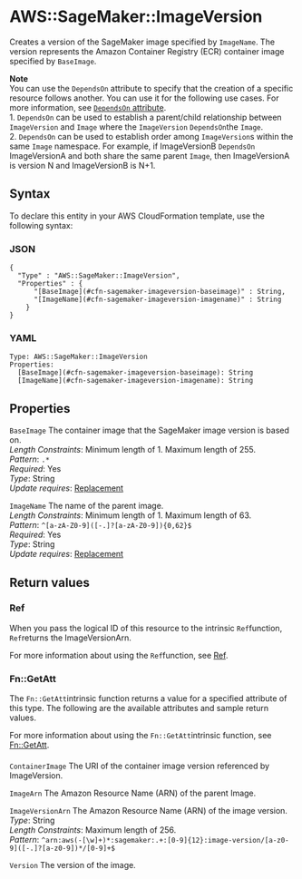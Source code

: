 # AWS::SageMaker::ImageVersion<a name="aws-resource-sagemaker-imageversion"></a>

Creates a version of the SageMaker image specified by `ImageName`\. The version represents the Amazon Container Registry \(ECR\) container image specified by `BaseImage`\.

**Note**  
You can use the `DependsOn` attribute to specify that the creation of a specific resource follows another\. You can use it for the following use cases\. For more information, see [`DependsOn` attribute](https://docs.aws.amazon.com/AWSCloudFormation/latest/UserGuide/aws-attribute-dependson.html)\.  
1\. `DependsOn` can be used to establish a parent/child relationship between `ImageVersion` and `Image` where the `ImageVersion` `DependsOn`the `Image`\.  
2\. `DependsOn` can be used to establish order among `ImageVersion`s within the same `Image` namespace\. For example, if ImageVersionB `DependsOn` ImageVersionA and both share the same parent `Image`, then ImageVersionA is version N and ImageVersionB is N\+1\.

## Syntax<a name="aws-resource-sagemaker-imageversion-syntax"></a>

To declare this entity in your AWS CloudFormation template, use the following syntax:

### JSON<a name="aws-resource-sagemaker-imageversion-syntax.json"></a>

```
{
  "Type" : "AWS::SageMaker::ImageVersion",
  "Properties" : {
      "[BaseImage](#cfn-sagemaker-imageversion-baseimage)" : String,
      "[ImageName](#cfn-sagemaker-imageversion-imagename)" : String
    }
}
```

### YAML<a name="aws-resource-sagemaker-imageversion-syntax.yaml"></a>

```
Type: AWS::SageMaker::ImageVersion
Properties: 
  [BaseImage](#cfn-sagemaker-imageversion-baseimage): String
  [ImageName](#cfn-sagemaker-imageversion-imagename): String
```

## Properties<a name="aws-resource-sagemaker-imageversion-properties"></a>

`BaseImage`  <a name="cfn-sagemaker-imageversion-baseimage"></a>
The container image that the SageMaker image version is based on\.  
*Length Constraints*: Minimum length of 1\. Maximum length of 255\.  
*Pattern*: `.*`  
*Required*: Yes  
*Type*: String  
*Update requires*: [Replacement](https://docs.aws.amazon.com/AWSCloudFormation/latest/UserGuide/using-cfn-updating-stacks-update-behaviors.html#update-replacement)

`ImageName`  <a name="cfn-sagemaker-imageversion-imagename"></a>
The name of the parent image\.  
*Length Constraints*: Minimum length of 1\. Maximum length of 63\.  
*Pattern*: `^[a-zA-Z0-9]([-.]?[a-zA-Z0-9]){0,62}$`  
*Required*: Yes  
*Type*: String  
*Update requires*: [Replacement](https://docs.aws.amazon.com/AWSCloudFormation/latest/UserGuide/using-cfn-updating-stacks-update-behaviors.html#update-replacement)

## Return values<a name="aws-resource-sagemaker-imageversion-return-values"></a>

### Ref<a name="aws-resource-sagemaker-imageversion-return-values-ref"></a>

When you pass the logical ID of this resource to the intrinsic `Ref`function, `Ref`returns the ImageVersionArn\.

For more information about using the `Ref`function, see [Ref](https://docs.aws.amazon.com/AWSCloudFormation/latest/UserGuide/intrinsic-function-reference-ref.html)\.

### Fn::GetAtt<a name="aws-resource-sagemaker-imageversion-return-values-fn--getatt"></a>

The `Fn::GetAtt`intrinsic function returns a value for a specified attribute of this type\. The following are the available attributes and sample return values\.

For more information about using the `Fn::GetAtt`intrinsic function, see [Fn::GetAtt](https://docs.aws.amazon.com/AWSCloudFormation/latest/UserGuide/intrinsic-function-reference-getatt.html)\.

#### <a name="aws-resource-sagemaker-imageversion-return-values-fn--getatt-fn--getatt"></a>

`ContainerImage`  <a name="ContainerImage-fn::getatt"></a>
The URI of the container image version referenced by ImageVersion\.

`ImageArn`  <a name="ImageArn-fn::getatt"></a>
The Amazon Resource Name \(ARN\) of the parent Image\.

`ImageVersionArn`  <a name="ImageVersionArn-fn::getatt"></a>
The Amazon Resource Name \(ARN\) of the image version\.  
*Type*: String  
*Length Constraints*: Maximum length of 256\.  
*Pattern*: `^arn:aws(-[\w]+)*:sagemaker:.+:[0-9]{12}:image-version/[a-z0-9]([-.]?[a-z0-9])*/[0-9]+$`

`Version`  <a name="Version-fn::getatt"></a>
The version of the image\.